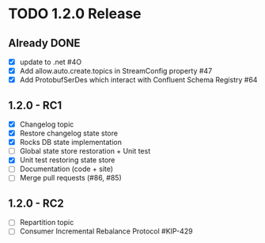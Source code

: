 # TODO 1.2.0 Release

## Already DONE
- [X] update to .net #4O
- [X] Add allow.auto.create.topics in StreamConfig property #47
- [X] Add ProtobufSerDes which interact with Confluent Schema Registry #64

## 1.2.0 - RC1
- [X] Changelog topic
- [X] Restore changelog state store
- [X] Rocks DB state implementation
- [ ] Global state store restoration + Unit test
- [X] Unit test restoring state store
- [ ] Documentation (code + site)
- [ ] Merge pull requests (#86, #85)

## 1.2.0 - RC2
- [ ] Repartition topic
- [ ] Consumer Incremental Rebalance Protocol #KIP-429